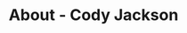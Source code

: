 ---
id: cody_jackson
permalink: "/about/cody_jackson"
full_name: Cody Jackson
title: About - Cody Jackson
role: Sr. Hardware Emulation Engineer
image: 
about: Cody Jackson is a disabled military veteran who has been involved in the tech industry since 1994, when he left Gateway Computers to join the Navy as a nuclear chemist and radcon technician. He is a self-taught Python programmer, and is the author of Learning to Program Using Python, Secret Recipes of the Python Ninja, and Algorithms & Interviews. He holds an Associate in Science degree in Electromechanical Technology, a Bachelor of Science degree in Computer Engineering Technology, and a Master of Science degree in IT management, as well as numerous IT certifications. 
github: 
linkedin: 
featimg: "/assets/aboutBanner1.jpg"
layout: about/profile
---